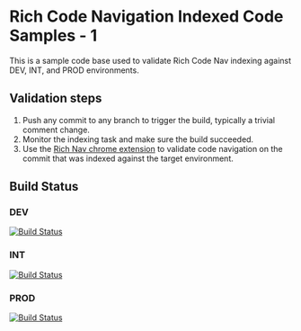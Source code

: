 # Rich Code Navigation Indexed Code Samples - 1

This is a sample code base used to validate Rich Code Nav indexing against DEV, INT, and PROD environments.

## Validation steps
1. Push any commit to any branch to trigger the build, typically a trivial comment change.
1. Monitor the indexing task and make sure the build succeeded.
1. Use the [Rich Nav chrome extension](https://chrome.google.com/webstore/detail/intellinav/dpafdcoicfffinjoondenocgljiaepfj) to validate code navigation on the commit that was indexed against the target environment.

## Build Status
### DEV

[![Build Status](https://dev.azure.com/devdiv/Personal/_apis/build/status/RichNavIndexCodeSamples/RichNavIndex-GitHub-DEV)](https://dev.azure.com/devdiv/Personal/_build/latest?definitionId=12798)

### INT

[![Build Status](https://dev.azure.com/devdiv/Personal/_apis/build/status/RichNavIndexCodeSamples/RichNavIndex-GitHub-INT)](https://dev.azure.com/devdiv/Personal/_build/latest?definitionId=12796)

### PROD

[![Build Status](https://dev.azure.com/devdiv/Personal/_apis/build/status/RichNavIndexCodeSamples/RichNavIndex-GitHub-PROD)](https://dev.azure.com/devdiv/Personal/_build/latest?definitionId=12797)

